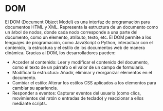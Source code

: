 # DOM
El DOM (Document Object Model) es una interfaz de programación para documentos HTML y XML. Representa la estructura de un documento como un árbol de nodos, donde cada nodo corresponde a una parte del documento, como un elemento, atributo, texto, etc.
El DOM permite a los lenguajes de programación, como JavaScript o Python, interactuar con el contenido, la estructura y el estilo de los documentos web de manera dinámica. Gracias al DOM, los desarrolladores pueden:

- Acceder al contenido: Leer y modificar el contenido del documento, como el texto de un párrafo o el valor de un campo de formulario.
- Modificar la estructura: Añadir, eliminar y reorganizar elementos en el documento.
- Cambiar el estilo: Alterar los estilos CSS aplicados a los elementos para cambiar su apariencia.
- Responder a eventos: Capturar eventos del usuario (como clics, movimientos del ratón o entradas de teclado) y reaccionar a ellos mediante scripts.

